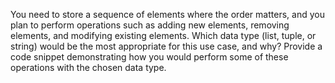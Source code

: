 You need to store a sequence of elements where the order matters, and you plan to perform operations such as adding new elements, removing elements, and modifying existing elements. Which data type (list, tuple, or string) would be the most appropriate for this use case, and why? Provide a code snippet demonstrating how you would perform some of these operations with the chosen data type.

<!--
**Answer:**

For a sequence of elements where the order matters and you need to perform operations such as adding new elements, removing elements, and modifying existing elements, a list is the most appropriate data type. Lists are mutable, allowing you to modify, add, and remove elements as needed.

Here’s a code snippet demonstrating how to perform these operations with a list:

```python
# Initialize the list
items = ["apple", "banana", "cherry"]

# Add a new element
items.append("date")

# Remove an element
items.remove("banana")

# Modify an existing element
items[1] = "blueberry"

# Print the updated list
print(items)  # Output: ['apple', 'blueberry', 'date']
```

**Explanation:**

- **Lists** are ideal here because they are mutable, which means you can easily modify the sequence by adding, removing, and changing elements. This flexibility is crucial for scenarios where the data needs to be dynamically updated.
- **Tuples** are immutable, so they would not be suitable if you need to modify the sequence. Once created, a tuple cannot be changed.
- **Strings** are immutable sequences of characters and are not suitable for scenarios where you need to frequently update the sequence of elements.

Using a list in this case allows for efficient and flexible management of the sequence of elements.
-->
